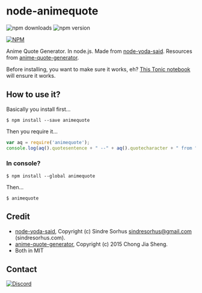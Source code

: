 # node-animequote
![npm downloads](https://img.shields.io/npm/dm/animequote.svg?maxAge=2592000) ![npm version](https://img.shields.io/npm/v/animequote.svg?maxAge=2592000)

[![NPM](https://nodei.co/npm/animequote.png?downloads=true&downloadRank=true&stars=true)](https://nodei.co/npm/animequote/)

Anime Quote Generator. In node.js. Made from [node-yoda-said](https://github.com/hemanth/node-yoda-said). Resources from [anime-quote-generator](https://github.com/jiashengc/anime-quote-generator).

Before installing, you want to make sure it works, eh? [This Tonic notebook](https://tonicdev.com/austinhuang0131/57ca2dc029fbd114001d32df) will ensure it works.

## How to use it?
Basically you install first...
```
$ npm install --save animequote
```
Then you require it...
```js
var aq = require('animequote');
console.log(aq().quotesentence + " --" + aq().quotecharacter + " from " + aq().quoteanime);
```

### In console?
```shell
$ npm install --global animequote
```
Then...
```
$ animequote
```

## Credit
* [node-yoda-said](https://github.com/hemanth/node-yoda-said), Copyright (c) Sindre Sorhus <sindresorhus@gmail.com> (sindresorhus.com).
* [anime-quote-generator](https://github.com/jiashengc/anime-quote-generator), Copyright (c) 2015 Chong Jia Sheng.
* Both in MIT

## Contact
[![Discord](https://img.shields.io/badge/Discord-Caf%C3%A9%200131%2B-7289DA.svg)](http://discord.me/0131)
